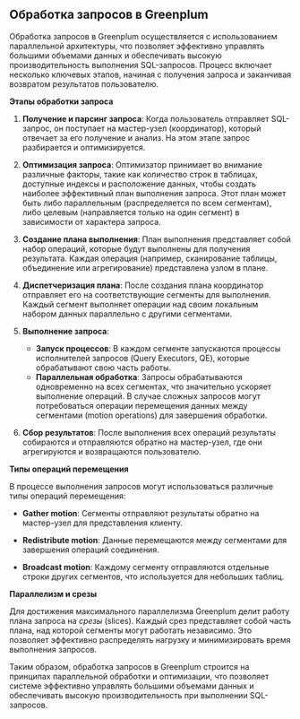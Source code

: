 ## Обработка запросов в Greenplum

Обработка запросов в Greenplum осуществляется с использованием параллельной архитектуры, что позволяет эффективно управлять большими объемами данных и обеспечивать высокую производительность выполнения SQL-запросов. Процесс включает несколько ключевых этапов, начиная с получения запроса и заканчивая возвратом результатов пользователю.

**Этапы обработки запроса**

1. **Получение и парсинг запроса**: Когда пользователь отправляет SQL-запрос, он поступает на мастер-узел (координатор), который отвечает за его получение и анализ. На этом этапе запрос разбирается и оптимизируется.

2. **Оптимизация запроса**: Оптимизатор принимает во внимание различные факторы, такие как количество строк в таблицах, доступные индексы и расположение данных, чтобы создать наиболее эффективный план выполнения запроса. Этот план может быть либо параллельным (распределяется по всем сегментам), либо целевым (направляется только на один сегмент) в зависимости от характера запроса.

3. **Создание плана выполнения**: План выполнения представляет собой набор операций, которые будут выполнены для получения результата. Каждая операция (например, сканирование таблицы, объединение или агрегирование) представлена узлом в плане.

4. **Диспетчеризация плана**: После создания плана координатор отправляет его на соответствующие сегменты для выполнения. Каждый сегмент выполняет операции над своим локальным набором данных параллельно с другими сегментами.

5. **Выполнение запроса**:
   - **Запуск процессов**: В каждом сегменте запускаются процессы исполнителей запросов (Query Executors, QE), которые обрабатывают свою часть работы.
   - **Параллельная обработка**: Запросы обрабатываются одновременно на всех сегментах, что значительно ускоряет выполнение операций. В случае сложных запросов могут потребоваться операции перемещения данных между сегментами (motion operations) для завершения обработки.

6. **Сбор результатов**: После выполнения всех операций результаты собираются и отправляются обратно на мастер-узел, где они агрегируются и возвращаются пользователю.

**Типы операций перемещения**

В процессе выполнения запросов могут использоваться различные типы операций перемещения:

- **Gather motion**: Сегменты отправляют результаты обратно на мастер-узел для представления клиенту.

- **Redistribute motion**: Данные перемещаются между сегментами для завершения операций соединения.

- **Broadcast motion**: Каждому сегменту отправляются отдельные строки других сегментов, что используется для небольших таблиц.

**Параллелизм и срезы**

Для достижения максимального параллелизма Greenplum делит работу плана запроса на *срезы* (slices). Каждый срез представляет собой часть плана, над которой сегменты могут работать независимо. Это позволяет эффективно распределять нагрузку и минимизировать время выполнения запросов.

Таким образом, обработка запросов в Greenplum строится на принципах параллельной обработки и оптимизации, что позволяет системе эффективно управлять большими объемами данных и обеспечивать высокую производительность при выполнении SQL-запросов.
